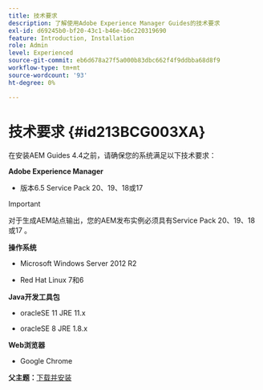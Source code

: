 ```yaml
---
title: 技术要求
description: 了解使用Adobe Experience Manager Guides的技术要求
exl-id: d69245b0-bf20-43c1-b46e-b6c220319690
feature: Introduction, Installation
role: Admin
level: Experienced
source-git-commit: eb6d678a27f5a000b83dbc662f4f9ddbba68d8f9
workflow-type: tm+mt
source-wordcount: '93'
ht-degree: 0%

---
```


# 技术要求 {#id213BCG003XA}

在安装AEM Guides 4.4之前，请确保您的系统满足以下技术要求：

**Adobe Experience Manager**

- 版本6.5 Service Pack 20、19、18或17

>[!IMPORTANT]
>
> 对于生成AEM站点输出，您的AEM发布实例必须具有Service Pack 20、19、18或17 。

**操作系统**

- Microsoft Windows Server 2012 R2

- Red Hat Linux 7和6


**Java开发工具包**

- oracleSE 11 JRE 11.x

- oracleSE 8 JRE 1.8.x


**Web浏览器**

- Google Chrome


**父主题：**[&#x200B;下载并安装](download-install.md)

